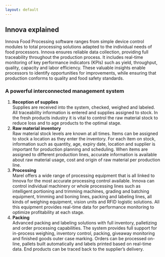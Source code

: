 ```yaml
---
layout: default
---
```


## Innova explained
Innova Food Processing software ranges from simple device control modules to total processing solutions adapted to the individual needs of food processors.
Innova ensures reliable data collection, providing full traceability throughout the production process. It includes real-time monitoring of key performance indicators (KPIs) such as yield, throughput, quality, capacity and labor efficiency. These valuable insights enable processors to identify opportunities for improvements, while ensuring that production conforms to quality and food safety standards.
### A powerful interconnected management system
1. **Reception of supplies**  
Supplies are received into the system, checked, weighed and labeled. All traceability information is entered and supplies assigned to stock. In the fresh products industry it is vital to control the raw material stock to reduce loss and to age products to the optimal stage.
2. **Raw material inventory**  
Raw material stock levels are known at all times. Items can be assigned to stock a location as they enter the inventory. For each item on stock, information such as quantity, age, expiry date, location and supplier is important for production planning and scheduling. When items are assigned to different production lines, accurate information is available about raw material usage, cost and origin of raw material per production line.
3. **Processing**  
Marel offers a wide range of processing equipment that is all linked to Innova for the most accurate processing control available. Innova can control individual machinery or whole processing lines such as intelligent portioning and trimming machines, grading and batching equipment, trimming and boning lines, packing and labeling lines, all kinds of weighing equipment, vision units and RFID logistic solutions. All this equipment provides real-time data for performance monitoring to optimize profitability at each stage.
4. **Packing**  
Advanced packing and labeling solutions with full inventory, palletizing and order processing capabilities. The system provides full support for in-process weighing, inventory control, packing, giveaway monitoring and finished goods outer case marking. Orders can be processed on-line, pallets built automatically and labels printed based on real-time data. End products can be traced back to the supplier’s delivery.
